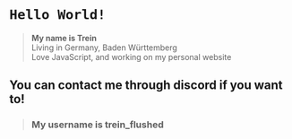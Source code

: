# `Hello World!`
> **My name is Trein** \
> Living in Germany, Baden Württemberg \
> Love JavaScript, and working on my personal website

## You can contact me through discord if you want to!
> ### My username is trein_flushed
